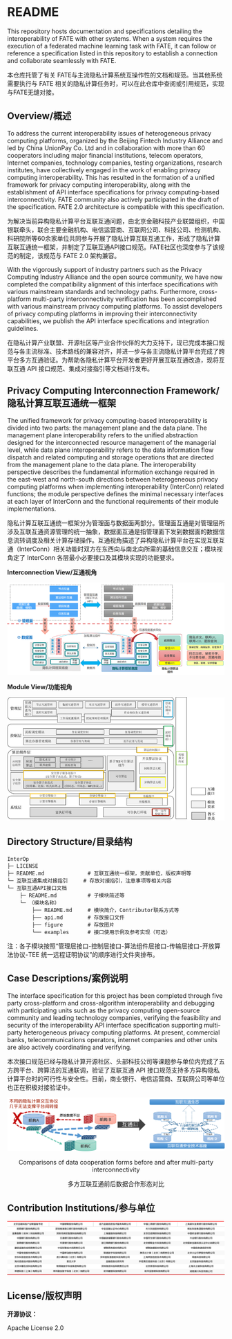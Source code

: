 # README

This repository hosts documentation and specifications detailing the interoperability of FATE with other systems. When a system requires the execution of a federated machine learning task with FATE, it can follow or reference a specification listed in this repository to establish a connection and collaborate seamlessly with FATE.

本仓库托管了有关 FATE与主流隐私计算系统互操作性的文档和规范。当其他系统需要执行与 FATE 相关的隐私计算任务时，可以在此仓库中查阅或引用规范，实现与FATE无缝对接。

## Overview/概述

To address the current interoperability issues of heterogeneous privacy computing platforms, organized by the Beijing Fintech Industry Alliance and led by China UnionPay Co. Ltd and in collaboration with more than 60 cooperators including major financial institutions, telecom operators, Internet companies, technology companies, testing organizations, research institutes, have collectively engaged in the work of enabling privacy computing interoperability. This has resulted in the formation of a unified framework for privacy computing interoperability, along with the establishment of API interface specifications for privacy computing-based interconnectivity. FATE community also actively participated in the draft of the specification. FATE 2.0 architecture is compatible with this specification.


为解决当前异构隐私计算平台互联互通问题，由北京金融科技产业联盟组织，中国银联牵头，联合主要金融机构、电信运营商、互联网公司、科技公司、检测机构、科研院所等60余家单位共同参与开展了隐私计算互联互通工作，形成了隐私计算互联互通统一框架，并制定了互联互通API接口规范。FATE社区也深度参与了该规范的制定，该规范与 FATE 2.0 架构兼容。

With the vigorously support of industry partners such as the Privacy Computing Industry Alliance and the open source community, we have now completed the compatibility alignment of this interface specifications with various mainstream standards and technology paths. Furthermore, cross-platform multi-party interconnectivity verification has been accomplished with various mainstream privacy computing platforms. To assist developers of privacy computing platforms in improving their interconnectivity capabilities, we publish the API interface specifications and integration guidelines.

在隐私计算产业联盟、开源社区等产业合作伙伴的大力支持下，现已完成本接口规范与各主流标准、技术路线的兼容对齐，并进一步与各主流隐私计算平台完成了跨平台多方互通验证。为帮助各隐私计算平台开发者更好开展互联互通改造，现将互联互通 API 接口规范、集成对接指引等文档进行发布。

## Privacy Computing Interconnection Framework/隐私计算互联互通统一框架

The unified framework for privacy computing-based interoperability is divided into two parts: the management plane and the data plane. The management plane interoperability refers to the unified abstraction designed for the interconnected resource management of the managerial level, while data plane interoperability refers to the data information flow dispatch and related computing and storage operations that are directed from the management plane to the data plane. The interoperability perspective describes the fundamental information exchange required in the east-west and north-south directions between heterogeneous privacy computing platforms when implementing interoperability (InterConn) related functions; the module perspective defines the minimal necessary interfaces at each layer of InterConn and the functional requirements of their module implementations.

隐私计算互联互通统一框架分为管理面与数据面两部分。管理面互通是对管理层所涉及互联互通资源管理的统一抽象，数据面互通是指管理面下发到数据面的数据信息流转调度及相关计算存储操作。互通视角描述了异构隐私计算平台在实现互联互通（InterConn）相关功能时双方在东西向与南北向所需的基础信息交互；模块视角定了 InterConn 各层最小必要接口及其模块实现的功能要求。

**Interconnection View/互通视角**

<div align="center">
    <img src="./GUIDE 互联互通集成对接指引/figure/互通视角.png">
</div>

**Module View/功能视角**

<div align="center">
    <img src="./GUIDE 互联互通集成对接指引/figure/功能视角.png">
</div>

## Directory Structure/目录结构

```
InterOp
├─ LICENSE
├─ README.md              # 互联互通统一框架，贡献单位，版权声明等                  
└─ 互联互通集成对接指引     # 存放对接指引，注意事项等相关内容
└─ 互联互通API接口文档
    ├─ README.md          # 子模块简述等  
    └─ （模块名称）
        ├── README.md     # 模块简介，Contributor联系方式等                     
        ├── api.md        # 存放接口文件
        ├── figure        # 存放图片
        └── examples      # 接口使用示例及参考实现（可选）
```

注：各子模块按照“管理层接口-控制层接口-算法组件层接口-传输层接口-开放算法协议-TEE 统一远程证明协议”的顺序进行文件夹排布。

## Case Descriptions/案例说明

The interface specification for this project has been completed through five party cross-platform and cross-algorithm interoperability and debugging with participating units such as the privacy computing open-source community and leading technology companies, verifying the feasibility and security of the interoperability API interface specification supporting multi-party heterogeneous privacy computing platforms. At present, commercial banks, telecommunications operators, internet companies and other units are also actively coordinating and verifying.

本次接口规范已经与隐私计算开源社区、头部科技公司等课题参与单位内完成了五方跨平台、跨算法的互通联调，验证了互联互通 API 接口规范支持多方异构隐私计算平台时的可行性与安全性。目前，商业银行、电信运营商、互联网公司等单位也正在积极对接验证中。

<div align="center">
    <img src="./GUIDE 互联互通集成对接指引/figure/案例说明.png">
</div>

<div style="text-align: center;">
      <p>Comparisons of data cooperation forms before and after multi-party interconnectivity</p>
      <p>多方互联互通前后数据合作形态对比</p>
</div>


## Contribution Institutions/参与单位

<div align="center">
    <img src="./GUIDE 互联互通集成对接指引/figure/参与单位.png">
</div>

## License/版权声明

**开源协议：**

Apache License 2.0
